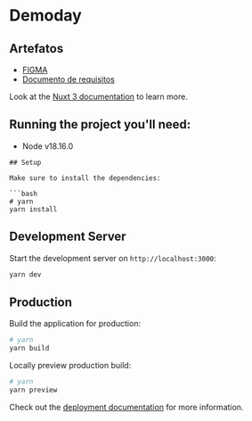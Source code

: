 # Demoday
## Artefatos
* [FIGMA](https://www.figma.com/file/tgBiMAOeOy1C1cPPbGdntX/DEMODAY?type=design&node-id=0-1&mode=design&t=k7Q0p52UdAdfpMsC-0)
* [Documento de requisitos](https://docs.google.com/document/d/1WxX1Q8yOPc812UFwMu00FkKZp7S3j5BIyUZi6pdiwp0/edit?tab=t.0#heading=h.op8j48fy8tth)


Look at the [Nuxt 3 documentation](https://nuxt.com/docs/getting-started/introduction) to learn more.

## Running the project you'll need:

* Node v18.16.0


```
## Setup

Make sure to install the dependencies:

```bash
# yarn
yarn install

```

## Development Server

Start the development server on `http://localhost:3000`:

```bash
yarn dev

```

## Production

Build the application for production:

```bash
# yarn
yarn build
```

Locally preview production build:

```bash
# yarn
yarn preview
```

Check out the [deployment documentation](https://nuxt.com/docs/getting-started/deployment) for more information.

